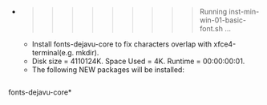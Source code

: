 * >>>>>>>>> Running inst-min-win-01-basic-font.sh ...
  * Install fonts-dejavu-core to fix characters overlap with xfce4-terminal(e.g. mkdir).
  * Disk size = 4110124K. Space Used = 4K. Runtime = 00:00:00:01.
  * The following NEW packages will be installed:
  ```bash
fonts-dejavu-core*
  ```
